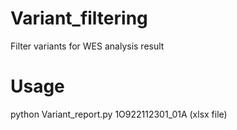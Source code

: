 # Variant_filtering
Filter variants for WES analysis result

# Usage
python Variant_report.py 1O922112301_01A (xlsx file)